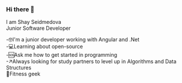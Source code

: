 ### Hi there 👋

I am Shay Seidmedova  
Junior Software Developer  

-🤓I'm a junior developer working with Angular and .Net  
-💻Learning about open-source     
-🆘Ask me how to get started in programming   
-↗Always looking for study partners to level up in Algorithms and Data Structures  
💪Fitness geek  

